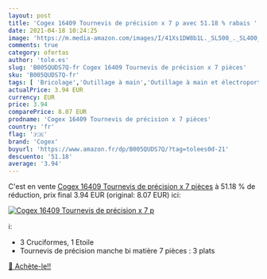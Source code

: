 ```yaml
---
layout: post
title: 'Cogex 16409 Tournevis de précision x 7 p avec 51.18 % rabais '
date: 2021-04-18 10:24:25
image: 'https://m.media-amazon.com/images/I/41Xs1DW8b1L._SL500_._SL400_.jpg'
comments: true
category: ofertas
author: 'tole.es'
slug: 'B005QUDS7Q-fr Cogex 16409 Tournevis de précision x 7 pièces'
sku: 'B005QUDS7Q-fr'
tags: [ 'Bricolage','Outillage à main','Outillage à main et électroportatif','cogex', ]
actualPrice: 3.94 EUR
currency: EUR
price: 3.94
comparePrice: 8.07 EUR
prodname: 'Cogex 16409 Tournevis de précision x 7 pièces'
country: 'fr'
flag: '🇫🇷'
brand: 'Cogex'
buyurl: 'https://www.amazon.fr/dp/B005QUDS7Q/?tag=tolees0d-21'
descuento: '51.18'
average: '3.94'
---
```


C'est en vente [Cogex 16409 Tournevis de précision x 7 pièces](https://www.amazon.fr/dp/B005QUDS7Q/?tag=tolees0d-21)  à  51.18 % de réduction, prix final  3.94 EUR (original: 8.07 EUR) ici:

[![Cogex 16409 Tournevis de précision x 7 p](https://m.media-amazon.com/images/I/41Xs1DW8b1L._SL500_._SL400_.jpg)](https://www.amazon.fr/dp/B005QUDS7Q/?tag=tolees0d-21)

ℹ️:

- 3 Cruciformes, 1 Etoile
- Tournevis de précision manche bi matière 7 pièces : 3 plats

[🛒 Achète-le!!](https://www.amazon.fr/dp/B005QUDS7Q/?tag=tolees0d-21)
